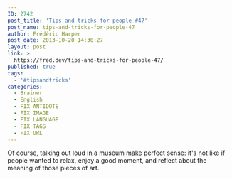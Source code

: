 ```yaml
---
ID: 2742
post_title: 'Tips and tricks for people #47'
post_name: tips-and-tricks-for-people-47
author: Frédéric Harper
post_date: 2013-10-20 14:30:27
layout: post
link: >
  https://fred.dev/tips-and-tricks-for-people-47/
published: true
tags:
  - '#tipsandtricks'
categories:
  - Brainer
  - English
  - FIX ANTIDOTE
  - FIX IMAGE
  - FIX LANGUAGE
  - FIX TAGS
  - FIX URL
---
```

<p>Of course, talking out loud in a museum make perfect sense: it's not like if people wanted to relax, enjoy a good moment, and reflect about the meaning of those pieces of art.</p> 